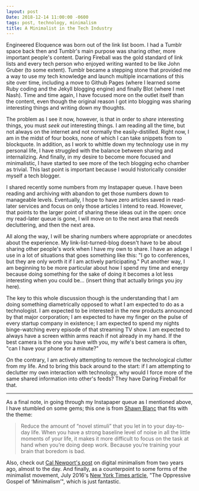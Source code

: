 ```yaml
---
layout: post
Date: 2018-12-14 11:00:00 -0600
tags: post, technology, minimalism
title: A Minimalist in the Tech Industry
---
```


Engineered Eloquence was born out of the link list boom. I had a Tumblr space back then and Tumblr's main purpose was sharing other, more important people's content. Daring Fireball was the gold standard of link lists and every tech person who enjoyed writing wanted to be like John Gruber (to some extent). Tumblr became a stepping stone that provided me a way to use my tech knowledge and launch multiple incarnations of this site over time, including a move to Github Pages (where I learned some Ruby coding and the Jekyll blogging engine) and finally Blot (where I met Nash). Time and time again, I have focused more on the outlet itself than the content, even though the original reason I got into blogging was sharing interesting things and writing down my thoughts.

The problem as I see it now, however, is that in order to *share* interesting things, you must *seek out* interesting things. I am reading all the time, but not always on the internet and not normally the easily-distilled. Right now, I am in the midst of four books, none of which I can take snippets from to blockquote. In addition, as I work to whittle down my technology use in my personal life, I have struggled with the balance between sharing and internalizing. And finally, in my desire to become more focused and minimalistic, I have started to see more of the tech blogging echo chamber as trivial. This last point is important because I would historically consider myself a tech blogger.

I shared recently some numbers from my Instapaper queue. I have been reading and archiving with abandon to get those numbers down to manageable levels. Eventually, I hope to have zero articles saved in read-later services and focus on only those articles I intend to read. However, that points to the larger point of sharing these ideas out in the open: once my read-later queue is gone, I will move on to the next area that needs decluttering, and then the next area. 

All along the way, I will be sharing numbers where appropriate or anecdotes about the experience. My link-list-turned-blog doesn't have to be about sharing other people's work when I have my own to share. I have an adage I use in a lot of situations that goes something like this: "I go to conferences, but they are only worth it if I am actively participating." Put another way, I am beginning to be more particular about how I spend my time and energy because doing something for the sake of doing it becomes a lot less interesting when you could be... (insert thing that actually brings you joy here).

The key to this whole discussion though is the understanding that I am doing something diametrically opposed to what I am expected to do as a technologist. I am expected to be interested in the new products announced by that major corporation; I am expected to have my finger on the pulse of every startup company in existence; I am expected to spend my nights binge-watching every episode of that streaming TV show. I am expected to always have a screen within arms reach if not already in my hand. If the best camera is the one you have with you, my wife's best camera is often, "can I have your phone for a minute?"

On the contrary, I am actively attempting to remove the technological clutter from my life. And to bring this back around to the start: if I am attempting to declutter my own interaction with technology, why would I force more of the same shared information into other's feeds? They have Daring Fireball for that.

<hr>

As a final note, in going through my Instapaper queue as I mentioned above, I have stumbled on some gems; this one is from [Shawn Blanc](https://shawnblanc.net/2016/02/cal-newport-deep-work-focus/) that fits with the theme:
> Reduce the amount of “novel stimuli” that you let in to your day-to-day life. When you have a strong baseline level of noise in all the little moments of your life, it makes it more difficult to focus on the task at hand when you’re doing deep work. Because you’re training your brain that boredom is bad.

Also, check out [Cal Newport's post](http://calnewport.com/blog/2016/12/18/on-digital-minimalism/) on digital minimalism from two years ago, almost to the day. And finally, as a counterpoint to some forms of the minimalist movement, July 2016's [New York Times article](https://www.nytimes.com/2016/07/31/magazine/the-oppressive-gospel-of-minimalism.html?nytmobile=0), "The Oppressive Gospel of ‘Minimalism’", which is just fantastic.